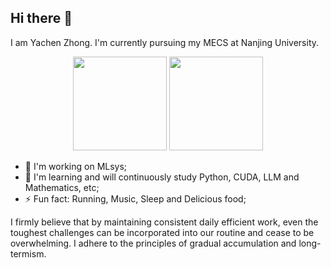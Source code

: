 ## Hi there 👋

I am Yachen Zhong. I'm currently pursuing my MECS at Nanjing University.

<div align="center">
  <img src="https://github-readme-stats.vercel.app/api?username=ExtraBits42&show_icons=true" style="height: 150px;"/>
  <img src="https://github-readme-stats.vercel.app/api/top-langs/?username=ExtraBits42&layout=compact" style="height: 150px;"/>
</div>

- 🔭 I'm working on MLsys;
- 🌱 I'm learning and will continuously study Python, CUDA, LLM and Mathematics, etc;
- ⚡ Fun fact: Running, Music, Sleep and Delicious food;

I firmly believe that by maintaining consistent daily efficient work, even the toughest challenges can be incorporated into our routine and cease to be overwhelming. I adhere to the principles of gradual accumulation and long-termism.
